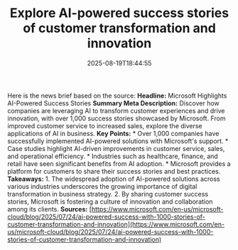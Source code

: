 ﻿---
title: "Explore AI-powered success stories of customer transformation and innovation"
date: "2025-08-19T18:44:55"
category: "Markets"
summary: ""
slug: "explore aipowered success stories of customer transformation"
source_urls:
  - "https://www.microsoft.com/en-us/microsoft-cloud/blog/2025/07/24/ai-powered-success-with-1000-stories-of-customer-transformation-and-innovation"
seo:
  title: "Explore AI-powered success stories of customer transformation and innovation | Hash n Hedge"
  description: ""
  keywords: ["news", "markets", "brief"]
---
Here is the news brief based on the source:  **Headline:** Microsoft Highlights AI-Powered Success Stories  **Summary Meta Description:** Discover how companies are leveraging AI to transform customer experiences and drive innovation, with over 1,000 success stories showcased by Microsoft. From improved customer service to increased sales, explore the diverse applications of AI in business.  **Key Points:**  * Over 1,000 companies have successfully implemented AI-powered solutions with Microsoft's support. * Case studies highlight AI-driven improvements in customer service, sales, and operational efficiency. * Industries such as healthcare, finance, and retail have seen significant benefits from AI adoption. * Microsoft provides a platform for customers to share their success stories and best practices.  **Takeaways:**  1. The widespread adoption of AI-powered solutions across various industries underscores the growing importance of digital transformation in business strategy. 2. By sharing customer success stories, Microsoft is fostering a culture of innovation and collaboration among its clients.  **Sources:** [https://www.microsoft.com/en-us/microsoft-cloud/blog/2025/07/24/ai-powered-success-with-1000-stories-of-customer-transformation-and-innovation](https://www.microsoft.com/en-us/microsoft-cloud/blog/2025/07/24/ai-powered-success-with-1000-stories-of-customer-transformation-and-innovation) 
